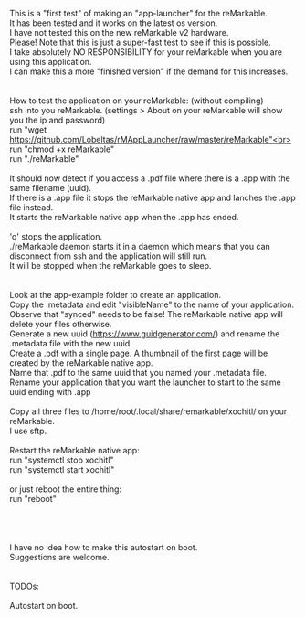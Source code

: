 
This is a "first test" of making an "app-launcher" for the reMarkable.<br>
It has been tested and it works on the latest os version.<br>
I have not tested this on the new reMarkable v2 hardware.<br>
Please! Note that this is just a super-fast test to see if this is possible.<br>
I take absolutely NO RESPONSIBILITY for your reMarkable when you are using this application.<br>
I can make this a more "finished version" if the demand for this increases.<br>
<br>
<br>
How to test the application on your reMarkable: (without compiling)<br>
ssh into you reMarkable. (settings > About on your reMarkable will show you the ip and password)<br>
run "wget https://github.com/Lobeltas/rMAppLauncher/raw/master/reMarkable"<br>
run "chmod +x reMarkable"<br>
run "./reMarkable"<br>
<br>
It should now detect if you access a .pdf file where there is a .app with the same filename (uuid).<br>
If there is a .app file it stops the reMarkable native app and lanches the .app file instead.<br>
It starts the reMarkable native app when the .app has ended.<br>
<br>
'q' stops the application.<br>
./reMarkable daemon starts it in a daemon which means that you can disconnect from ssh and the application will still run.<br>
It will be stopped when the reMarkable goes to sleep.<br>
<br>
<br>
Look at the app-example folder to create an application.<br>
Copy the .metadata and edit "visibleName" to the name of your application.<br>
Observe that "synced" needs to be false! The reMarkable native app will delete your files otherwise.<br>
Generate a new uuid (https://www.guidgenerator.com/) and rename the .metadata file with the new uuid.<br>
Create a .pdf with a single page. A thumbnail of the first page will be created by the reMarkable native app.<br>
Name that .pdf to the same uuid that you named your .metadata file.<br>
Rename your application that you want the launcher to start to the same uuid ending with .app<br>
<br>
Copy all three files to /home/root/.local/share/remarkable/xochitl/ on your reMarkable.<br>
I use sftp.<br>
<br>
Restart the reMarkable native app:<br>
run "systemctl stop xochitl"<br>
run "systemctl start xochitl"<br>
<br>
or just reboot the entire thing:<br>
run "reboot"<br>
<br>
<br>
<br>
<br>
I have no idea how to make this autostart on boot.<br>
Suggestions are welcome.<br>
<br>
<br>
TODOs:<br>
<br>
Autostart on boot.
<br>
<br>
<br>
<br>
<br>